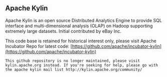 Apache Kylin
------------

Apache Kylin is an open source Distributed Analytics Engine to provide SQL interface and multi-dimensional analysis (OLAP) on Hadoop supporting extremely large datasets.
Initial contributed by eBay Inc. 

This code base is retained for historical interest only, 
please visit Apache Incubator Repo for latest code: 
[https://github.com/apache/incubator-kylin](https://github.com/apache/incubator-kylin)

`This github repository is no longer maintained, please visit kylin.apache.org instead. If you're seeking for help, please go with the apache kylin mail list http://kylin.apache.org/community/`
